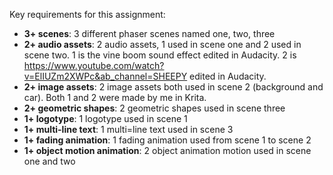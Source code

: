 Key requirements for this assignment:
- **3+ scenes**: 3 different phaser scenes named one, two, three
- **2+ audio assets**: 2 audio assets, 1 used in scene one and 2 used in scene two.
1 is the vine boom sound effect edited in Audacity. 
2 is https://www.youtube.com/watch?v=ElIUZm2XWPc&ab_channel=SHEEPY edited in Audacity.
- **2+ image assets**: 2 image assets both used in scene 2 (background and car).
Both 1 and 2 were made by me in Krita. 
- **2+ geometric shapes**: 2 geometric shapes used in scene three
- **1+ logotype**: 1 logotype used in scene 1
- **1+ multi-line text**: 1 multi=line text used in scene 3
- **1+ fading animation**: 1 fading animation used from scene 1 to scene 2
- **1+ object motion animation**: 2 object animation motion used in scene one and two

